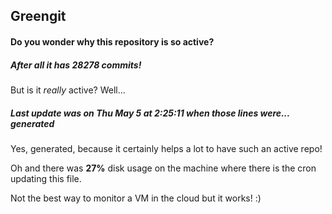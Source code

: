## Greengit

#### Do you wonder why this repository is so active?

##### After all it has 28278 commits!

But is it *really* active? Well...

##### Last update was on Thu May 5 at 2:25:11 when those lines were... generated

Yes, generated, because it certainly helps a lot to have such an active repo!

Oh and there was **27%** disk usage on the machine
where there is the cron updating this file.

Not the best way to monitor a VM in the cloud but it works! :)

